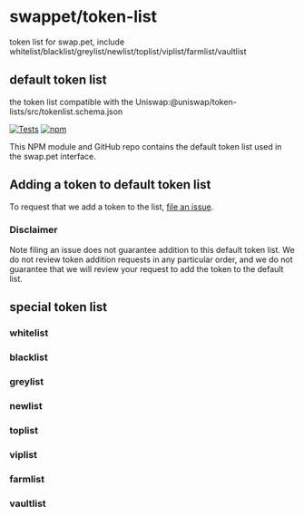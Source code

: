 # swappet/token-list
token list for swap.pet, include whitelist/blacklist/greylist/newlist/toplist/viplist/farmlist/vaultlist

## default token list
the token list compatible with the Uniswap:@uniswap/token-lists/src/tokenlist.schema.json

[![Tests](https://github.com/swappet/token-list/workflows/Tests/badge.svg)](https://github.com/swappet/token-list/actions?query=workflow%3ATests)
[![npm](https://img.shields.io/npm/v/swappet/token-list)](https://unpkg.com/swappet/token-list@latest/)

This NPM module and GitHub repo contains the default token list used in the swap.pet interface.

## Adding a token to default token list

To request that we add a token to the list, 
[file an issue](https://github.com/swappet/token-list/issues/new?assignees=&labels=token+request&template=token-request.md&title=Add+%7BTOKEN_SYMBOL%7D%3A+%7BTOKEN_NAME%7D).

### Disclaimer

Note filing an issue does not guarantee addition to this default token list.
We do not review token addition requests in any particular order, and we do not
guarantee that we will review your request to add the token to the default list.  

## special token list
### whitelist
### blacklist
### greylist
### newlist
### toplist
### viplist
### farmlist
### vaultlist